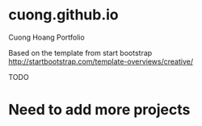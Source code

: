 # cuong.github.io
Cuong Hoang Portfolio

Based on the template from start bootstrap
http://startbootstrap.com/template-overviews/creative/

TODO
# Need to add more projects
